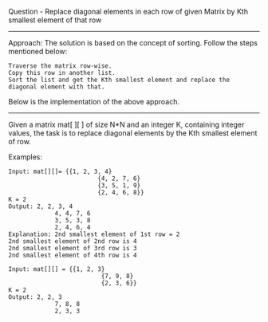 Question - Replace diagonal elements in each row of given Matrix by Kth smallest element of that row

---------------------------------------------------------------------------------------------------------------

Approach: The solution is based on the concept of sorting. Follow the steps mentioned below:

    Traverse the matrix row-wise.
    Copy this row in another list.
    Sort the list and get the Kth smallest element and replace the diagonal element with that.

Below is the implementation of the above approach.

----------------------------------------------------------------------------------------------------------------
Given a matrix mat[ ][ ] of size N*N and an integer K, containing integer values, the task is to replace diagonal elements by the Kth smallest element of row.

Examples: 

    Input: mat[][]= {{1, 2, 3, 4}
                             {4, 2, 7, 6}
                             {3, 5, 1, 9}
                             {2, 4, 6, 8}}
    K = 2
    Output: 2, 2, 3, 4
                 4, 4, 7, 6
                 3, 5, 3, 8
                 2, 4, 6, 4
    Explanation: 2nd smallest element of 1st row = 2
    2nd smallest element of 2nd row is 4
    2nd smallest element of 3rd row is 3
    2nd smallest element of 4th row is 4             

    Input: mat[][] = {{1, 2, 3}
                              {7, 9, 8}
                              {2, 3, 6}}
    K = 2
    Output: 2, 2, 3
                 7, 8, 8
                 2, 3, 3